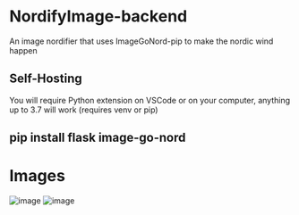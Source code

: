 # NordifyImage-backend
An image nordifier that uses ImageGoNord-pip to make the nordic wind happen

## Self-Hosting
You will require Python extension on VSCode or on your computer, anything up to 3.7 will work (requires venv or pip)
## pip install flask image-go-nord 

# Images
![image](https://github.com/user-attachments/assets/18df0481-f54f-4a6d-ada1-4f5ab87d79a9)
![image](https://github.com/user-attachments/assets/7dc6e622-80bd-4058-9d8e-919b016dfd12)



